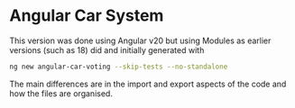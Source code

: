 # Angular Car System

This version was done using Angular v20 but using Modules as earlier versions (such as 18) did and initially generated with

```bash
ng new angular-car-voting --skip-tests --no-standalone
```

The main differences are in the import and export aspects of the code and how the files are organised.

